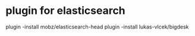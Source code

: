 plugin for elasticsearch
====
plugin -install mobz/elasticsearch-head
plugin -install lukas-vlcek/bigdesk
